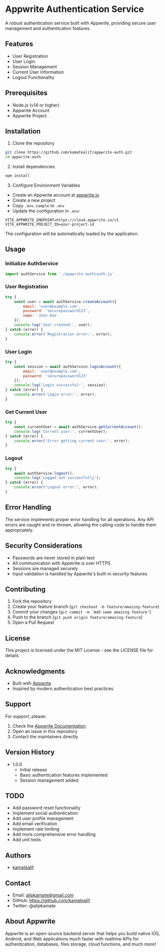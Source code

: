 # Appwrite Authentication Service

A robust authentication service built with Appwrite, providing secure user management and authentication features.

## Features

- User Registration
- User Login
- Session Management
- Current User Information
- Logout Functionality

## Prerequisites

- Node.js (v14 or higher)
- Appwrite Account
- Appwrite Project

## Installation

1. Clone the repository
```bash
git clone https://github.com/kamatealif/appwrite-auth.git
cd appwrite-auth
```

2. Install dependencies
```bash
npm install
```

3. Configure Environment Variables
- Create an Appwrite account at [appwrite.io](https://appwrite.io)
- Create a new project
- Copy `.env.sample` to `.env`
- Update the configuration in `.env`:
```
VITE_APPWRITE_ENDPOINT=https://cloud.appwrite.io/v1
VITE_APPWRITE_PROJECT_ID=your-project-id
```

The configuration will be automatically loaded by the application.

## Usage

### Initialize AuthService
```javascript
import authService from './appwrite-auth/auth.js'
```

### User Registration
```javascript
try {
    const user = await authService.createAccount({
        email: 'user@example.com',
        password: 'securepassword123',
        name: 'John Doe'
    });
    console.log('User created:', user);
} catch (error) {
    console.error('Registration error:', error);
}
```

### User Login
```javascript
try {
    const session = await authService.loginAccount({
        email: 'user@example.com',
        password: 'securepassword123'
    });
    console.log('Login successful:', session);
} catch (error) {
    console.error('Login error:', error);
}
```

### Get Current User
```javascript
try {
    const currentUser = await authService.getCurrentAccount();
    console.log('Current user:', currentUser);
} catch (error) {
    console.error('Error getting current user:', error);
}
```

### Logout
```javascript
try {
    await authService.logout();
    console.log('Logged out successfully');
} catch (error) {
    console.error('Logout error:', error);
}
```

## Error Handling

The service implements proper error handling for all operations. Any API errors are caught and re-thrown, allowing the calling code to handle them appropriately.

## Security Considerations

- Passwords are never stored in plain text
- All communication with Appwrite is over HTTPS
- Sessions are managed securely
- Input validation is handled by Appwrite's built-in security features

## Contributing

1. Fork the repository
2. Create your feature branch (`git checkout -b feature/amazing-feature`)
3. Commit your changes (`git commit -m 'Add some amazing feature'`)
4. Push to the branch (`git push origin feature/amazing-feature`)
5. Open a Pull Request

## License

This project is licensed under the MIT License - see the LICENSE file for details

## Acknowledgments

- Built with [Appwrite](https://appwrite.io)
- Inspired by modern authentication best practices

## Support

For support, please:
1. Check the [Appwrite Documentation](https://appwrite.io/docs)
2. Open an issue in this repository
3. Contact the maintainers directly

## Version History

- 1.0.0
  - Initial release
  - Basic authentication features implemented
  - Session management added

## TODO

- Add password reset functionality
- Implement social authentication
- Add user profile management
- Add email verification
- Implement rate limiting
- Add more comprehensive error handling
- Add unit tests

## Authors

- [kamatealif](https://github.com/kamatealif)

## Contact

- Email: alipkamate@gmail.com
- GitHub: https://github.com/kamatealif
- Twitter: @alipkamate

## About Appwrite

Appwrite is an open-source backend server that helps you build native iOS, Android, and Web applications much faster with realtime APIs for authentication, databases, files storage, cloud functions, and much more!


